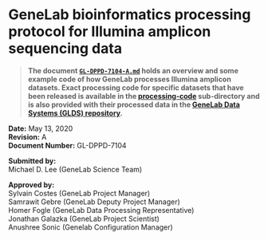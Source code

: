 # GeneLab bioinformatics processing protocol for Illumina amplicon sequencing data

> **The document [`GL-DPPD-7104-A.md`](https://github.com/AstrobioMike/mock-temp/blob/master/amplicon/GL-DPPD-7104-A.md) holds an overview and some example code of how GeneLab processes Illumina amplicon datasets. Exact processing code for specific datasets that have been released is available in the [processing-code](https://github.com/AstrobioMike/mock-temp/tree/master/amplicon/processing-code) sub-directory and is also provided with their processed data in the [GeneLab Data Systems (GLDS) repository](https://genelab-data.ndc.nasa.gov/genelab/projects).**  

**Date:** May 13, 2020  
**Revision:** A  
**Document Number:** GL-DPPD-7104  

**Submitted by:**  
Michael D. Lee (GeneLab Science Team)

**Approved by:**  
Sylvain Costes (GeneLab Project Manager)  
Samrawit Gebre (GeneLab Deputy Project Manager)  
Homer Fogle (GeneLab Data Processing Representative)  
Jonathan Galazka (GeneLab Project Scientist)  
Anushree Sonic (Genelab Configuration Manager)  
